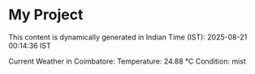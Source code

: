 # My Project

This content is dynamically generated in Indian Time (IST): 2025-08-21 00:14:36 IST


Current Weather in Coimbatore:
Temperature: 24.88 °C
Condition: mist
